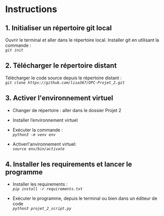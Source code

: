 # Instructions

## 1. Initialiser un répertoire git local
Ouvrir le terminal et aller dans le répertoire local.
Installer git en utilisant la commande :  
_`git init`_

 ## 2. Télécharger le répertoire distant
Télécharger le code source depuis le répertoire distant :  
_`git clone https://github.com/lisa367/OPC-Projet_2.git`_    

 ## 3. Activer l'environnement virtuel
- Changer de répertoire : aller dans le dossier Projet 2
- Installer l’environnement virtuel
- Exécuter la commande :  
_`python3 -m venv env`_

- Activerl'anvironnement virtuel:  
_`source env/bin/activate`_

## 4. Installer les requirements et lancer le programme
- Installer les requirements :  
_`pip install -r requirements.txt`_

- Exécuter le programme, depuis le terminal ou bien dans un éditeur de code  
_`python3 projet_2_script.py`_